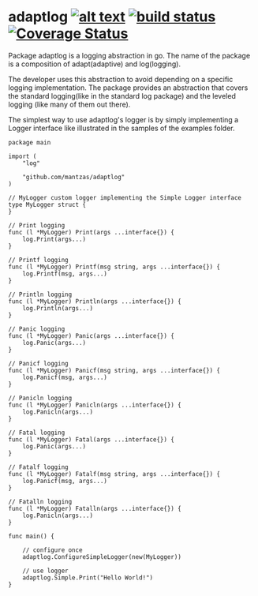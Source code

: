 # adaptlog  [![alt text](https://godoc.org/github.com/mantzas/adaptlog?status.png)](https://godoc.org/github.com/mantzas/adaptlog)&nbsp;[![build status](https://img.shields.io/travis/mantzas/adaptlog.svg)](http://travis-ci.org/mantzas/adaptlog)&nbsp;[![Coverage Status](https://coveralls.io/repos/github/mantzas/adaptlog/badge.svg?branch=master)](https://coveralls.io/github/mantzas/adaptlog?branch=master)


Package adaptlog is a logging abstraction in go. The name of the package is a composition of adapt(adaptive) and log(logging).

The developer uses this abstraction to avoid depending on a specific logging implementation.
The package provides an abstraction that covers the standard logging(like in the standard log package) and the leveled logging (like many of them out there).

The simplest way to use adaptlog's logger is by simply implementing a Logger interface like illustrated in the samples of the examples folder.

    package main

    import (
        "log"

        "github.com/mantzas/adaptlog"
    )

    // MyLogger custom logger implementing the Simple Logger interface
    type MyLogger struct {
    }

    // Print logging
    func (l *MyLogger) Print(args ...interface{}) {
        log.Print(args...)
    }

    // Printf logging
    func (l *MyLogger) Printf(msg string, args ...interface{}) {
        log.Printf(msg, args...)
    }

    // Println logging
    func (l *MyLogger) Println(args ...interface{}) {
        log.Println(args...)
    }

    // Panic logging
    func (l *MyLogger) Panic(args ...interface{}) {
        log.Panic(args...)
    }

    // Panicf logging
    func (l *MyLogger) Panicf(msg string, args ...interface{}) {
        log.Panicf(msg, args...)
    }

    // Panicln logging
    func (l *MyLogger) Panicln(args ...interface{}) {
        log.Panicln(args...)
    }

    // Fatal logging
    func (l *MyLogger) Fatal(args ...interface{}) {
        log.Panic(args...)
    }

    // Fatalf logging
    func (l *MyLogger) Fatalf(msg string, args ...interface{}) {
        log.Panicf(msg, args...)
    }

    // Fatalln logging
    func (l *MyLogger) Fatalln(args ...interface{}) {
        log.Panicln(args...)
    }

    func main() {

        // configure once
        adaptlog.ConfigureSimpleLogger(new(MyLogger))

        // use logger
        adaptlog.Simple.Print("Hello World!")
    }
